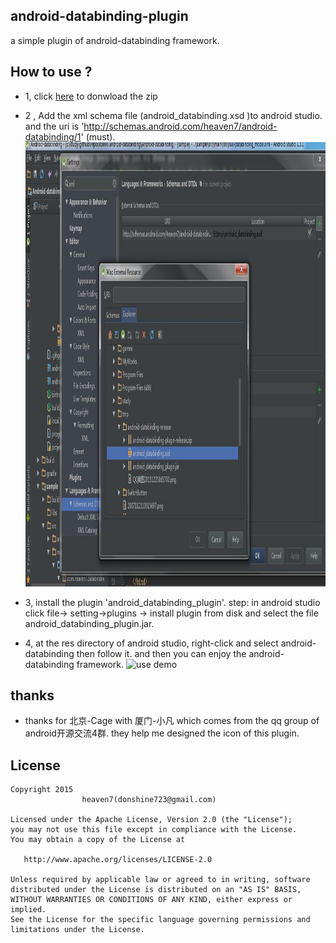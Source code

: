 ## android-databinding-plugin
a simple plugin of android-databinding framework.

## How to use ?
- 1, click [here]("https://github.com/LightSun/android-databinding-plugin/releases") to donwload the zip
 
- 2 , Add the xml schema file (android_databinding.xsd )to android studio. 
   and the uri is 'http://schemas.android.com/heaven7/android-databinding/1' (must).
  <img src="/2.jpg" alt="add xsd file to as" width="1163px" height="711px"/>

- 3, install the plugin 'android_databinding_plugin'. step:
   in android studio click file-> setting->plugins -> install plugin from disk 
    and select the file android_databinding_plugin.jar.

- 4, at the res directory of android studio, right-click and select android-databinding then follow it.
  and then you can enjoy the android-databinding framework.
  <img src="/3.jpg" alt="use demo " width="1027px" height="768px"/>


## thanks
- thanks for 北京-Cage with 厦门-小凡 which comes from the qq group of android开源交流4群.
   they help me designed the icon of this plugin. 


## License

    Copyright 2015   
                    heaven7(donshine723@gmail.com)

    Licensed under the Apache License, Version 2.0 (the "License");
    you may not use this file except in compliance with the License.
    You may obtain a copy of the License at

       http://www.apache.org/licenses/LICENSE-2.0

    Unless required by applicable law or agreed to in writing, software
    distributed under the License is distributed on an "AS IS" BASIS,
    WITHOUT WARRANTIES OR CONDITIONS OF ANY KIND, either express or implied.
    See the License for the specific language governing permissions and
    limitations under the License.



